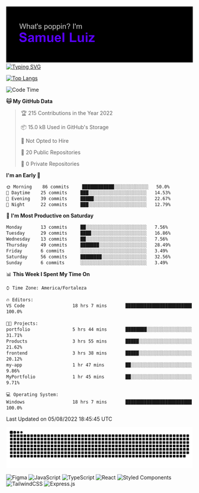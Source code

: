![Samuel](https://github.com/samluiz/samluiz/blob/main/header.png)
[![Typing SVG](https://readme-typing-svg.herokuapp.com?font=&duration=7000&color=CC5CF7&background=FFFFFF00&lines=I'm+a+Front+End+Developer%2C+lets+link)](https://git.io/typing-svg)

[![Top Langs](https://github-readme-stats.vercel.app/api/top-langs/?username=samluiz&theme=ocean_dark)](https://github.com/samluiz/github-readme-stats)

<!--START_SECTION:waka-->
![Code Time](http://img.shields.io/badge/Code%20Time-0%20secs-blue)

**🐱 My GitHub Data** 

> 🏆 215 Contributions in the Year 2022
 > 
> 📦 15.0 kB Used in GitHub's Storage 
 > 
> 🚫 Not Opted to Hire
 > 
> 📜 20 Public Repositories 
 > 
> 🔑 0 Private Repositories  
 > 
**I'm an Early 🐤** 

```text
🌞 Morning    86 commits     ████████████░░░░░░░░░░░░░   50.0% 
🌆 Daytime    25 commits     ███░░░░░░░░░░░░░░░░░░░░░░   14.53% 
🌃 Evening    39 commits     █████░░░░░░░░░░░░░░░░░░░░   22.67% 
🌙 Night      22 commits     ███░░░░░░░░░░░░░░░░░░░░░░   12.79%

```
📅 **I'm Most Productive on Saturday** 

```text
Monday       13 commits     ██░░░░░░░░░░░░░░░░░░░░░░░   7.56% 
Tuesday      29 commits     ████░░░░░░░░░░░░░░░░░░░░░   16.86% 
Wednesday    13 commits     ██░░░░░░░░░░░░░░░░░░░░░░░   7.56% 
Thursday     49 commits     ███████░░░░░░░░░░░░░░░░░░   28.49% 
Friday       6 commits      ░░░░░░░░░░░░░░░░░░░░░░░░░   3.49% 
Saturday     56 commits     ████████░░░░░░░░░░░░░░░░░   32.56% 
Sunday       6 commits      ░░░░░░░░░░░░░░░░░░░░░░░░░   3.49%

```


📊 **This Week I Spent My Time On** 

```text
⌚︎ Time Zone: America/Fortaleza

🔥 Editors: 
VS Code                  18 hrs 7 mins       █████████████████████████   100.0%

🐱‍💻 Projects: 
portfolio                5 hrs 44 mins       ████████░░░░░░░░░░░░░░░░░   31.71% 
Products                 3 hrs 55 mins       █████░░░░░░░░░░░░░░░░░░░░   21.62% 
frontend                 3 hrs 38 mins       █████░░░░░░░░░░░░░░░░░░░░   20.12% 
my-app                   1 hr 47 mins        ██░░░░░░░░░░░░░░░░░░░░░░░   9.86% 
MyPortfolio              1 hr 45 mins        ██░░░░░░░░░░░░░░░░░░░░░░░   9.71%

💻 Operating System: 
Windows                  18 hrs 7 mins       █████████████████████████   100.0%

```


 Last Updated on 05/08/2022 18:45:45 UTC
<!--END_SECTION:waka-->

![GitHub Snake dark](https://github.com/samluiz/samluiz/blob/output/github-contribution-grid-snake-dark.svg)

![Figma](https://img.shields.io/badge/figma-%23F24E1E.svg?style=for-the-badge&logo=figma&logoColor=white)
![JavaScript](https://img.shields.io/badge/javascript-%23323330.svg?style=for-the-badge&logo=javascript&logoColor=%23F7DF1E)
![TypeScript](https://img.shields.io/badge/typescript-%23007ACC.svg?style=for-the-badge&logo=typescript&logoColor=white)
![React](https://img.shields.io/badge/react-%2320232a.svg?style=for-the-badge&logo=react&logoColor=%2361DAFB)
![Styled Components](https://img.shields.io/badge/styled--components-DB7093?style=for-the-badge&logo=styled-components&logoColor=white)
![TailwindCSS](https://img.shields.io/badge/tailwindcss-%2338B2AC.svg?style=for-the-badge&logo=tailwind-css&logoColor=white)
![Express.js](https://img.shields.io/badge/express.js-%23404d59.svg?style=for-the-badge&logo=express&logoColor=%2361DAFB)
